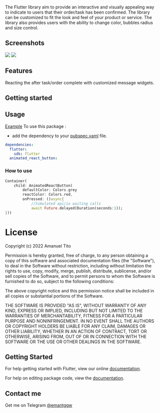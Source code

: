<!--
This README describes the package. If you publish this package to pub.dev,
this README's contents appear on the landing page for your package.

For information about how to write a good package README, see the guide for
[writing package pages](https://dart.dev/guides/libraries/writing-package-pages).

For general information about developing packages, see the Dart guide for
[creating packages](https://dart.dev/guides/libraries/create-library-packages)
and the Flutter guide for
[developing packages and plugins](https://flutter.dev/developing-packages).
-->

The Flutter library aim to provide an interactive and visually appealing way to indicate to users that their order/task has been confirmed. The library can be customized to fit the look and feel of your product or service. The library also provides users with the ability to change color, bubbles radius and size control.

## Screenshots

<img src="https://github.com/emantggw/animated_react_button/raw/main/assets/screenshots/confirm_succes_with_yellow.gif" />

<img src="https://github.com/emantggw/animated_react_button/raw/main/assets/screenshots/confirm_success_green.gif" />

## Features

Reacting the after task/order complete with customized message widgets.

## Getting started

## Usage

[Example](https://github.com/emantggw/animated_react_button/blob/master/example/example.dart)
To use this package :

- add the dependency to your [pubspec.yaml](https://github.com/emantggw/animated_react_button/blob/master/pubspec.yaml) file.

```yaml
dependencies:
  flutter:
    sdk: flutter
  animated_react_button:
```

### How to use

```dart
Container(
    child: AnimatedReactButton(
        defaultColor: Colors.grey
        reactColor: Colors.red,
        onPressed: ()async{
            //Simulated api/io waiting calls
            await Future.delayed(Duration(seconds:1));
}))
```

# License

Copyright (c) 2022 Amanuel Tito

Permission is hereby granted, free of charge, to any person obtaining a copy
of this software and associated documentation files (the "Software"), to deal
in the Software without restriction, including without limitation the rights
to use, copy, modify, merge, publish, distribute, sublicense, and/or sell
copies of the Software, and to permit persons to whom the Software is
furnished to do so, subject to the following conditions:

The above copyright notice and this permission notice shall be included in all
copies or substantial portions of the Software.

THE SOFTWARE IS PROVIDED "AS IS", WITHOUT WARRANTY OF ANY KIND, EXPRESS OR
IMPLIED, INCLUDING BUT NOT LIMITED TO THE WARRANTIES OF MERCHANTABILITY,
FITNESS FOR A PARTICULAR PURPOSE AND NONINFRINGEMENT. IN NO EVENT SHALL THE
AUTHORS OR COPYRIGHT HOLDERS BE LIABLE FOR ANY CLAIM, DAMAGES OR OTHER
LIABILITY, WHETHER IN AN ACTION OF CONTRACT, TORT OR OTHERWISE, ARISING FROM,
OUT OF OR IN CONNECTION WITH THE SOFTWARE OR THE USE OR OTHER DEALINGS IN THE
SOFTWARE.

## Getting Started

For help getting started with Flutter, view our online [documentation](https://flutter.io/).

For help on editing package code, view the [documentation](https://flutter.io/developing-packages/).

## Contact me

Get me on Telegram [@emantggw](https://t.me/emantggw)
